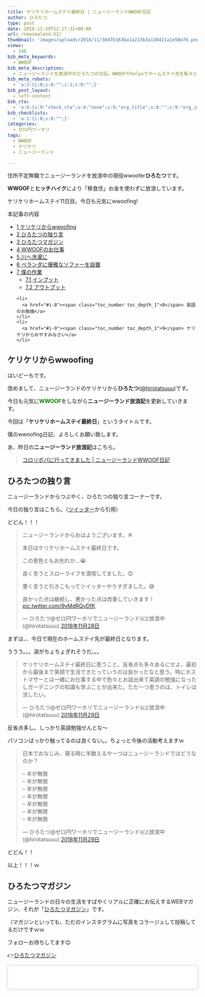 ```yaml
---
title: ケリケリホームステイ最終日 | ニュージーランドWWOOF日記
author: ひろたつ
type: post
date: 2018-11-29T12:17:31+00:00
url: /newzealand-52/
thumbnail: 'images/uploads/2018/11/38d7b163ba1a213b3a138421a1e58e76.png?fit=304%2C171&ssl=1'
views:
  - 146
bzb_meta_keywords:
  - WWOOF
bzb_meta_description:
  - ニュージーランドを放浪中のひろたつの日記。WWOOFやhelpxでホームステイ先を転々とし、ヒッチハイクで移動する。今日も元気にwwoofing！
bzb_meta_robots:
  - 'a:2:{i:0;s:0:"";i:1;s:0:"";}'
bzb_post_layout:
  - left-content
bzb_cta:
  - 'a:6:{s:9:"check_cta";s:4:"none";s:9:"org_title";s:0:"";s:9:"org_image";s:0:"";s:11:"org_content";s:0:"";s:15:"org_button_text";s:0:"";s:14:"org_button_url";s:0:"";}'
bzb_checklists:
  - 'a:1:{i:0;s:0:"";}'
categories:
  - ゼロ円ワーホリ
tags:
  - WWOOF
  - ケリケリ
  - ニュージーランド

---
```

住所不定無職でニュージーランドを放浪中の現役wwoofer**ひろたつ**です。
  
**WWOOF**と**ヒッチハイク**により「移食住」お金を使わずに放浪しています。
  
ケリケリホームステイ11日目。今日も元気にwwoofing!

<!--more-->

<div id="toc_container" class="toc_transparent no_bullets">
  <p class="toc_title">
    本記事の内容
  </p>
  
  <ul class="toc_list">
    <li>
      <a href="#wwoofing"><span class="toc_number toc_depth_1">1</span> ケリケリからwwoofing</a>
    </li>
    <li>
      <a href="#i"><span class="toc_number toc_depth_1">2</span> ひろたつの独り言</a>
    </li>
    <li>
      <a href="#i-2"><span class="toc_number toc_depth_1">3</span> ひろたつマガジン</a>
    </li>
    <li>
      <a href="#WWOOF"><span class="toc_number toc_depth_1">4</span> WWOOFのお仕事</a>
    </li>
    <li>
      <a href="#i-3"><span class="toc_number toc_depth_1">5</span> 川へ洗濯に</a>
    </li>
    <li>
      <a href="#i-4"><span class="toc_number toc_depth_1">6</span> ベランダに優雅なソファーを設置</a>
    </li>
    <li>
      <a href="#i-5"><span class="toc_number toc_depth_1">7</span> 僕の作業</a><ul>
        <li>
          <a href="#i-6"><span class="toc_number toc_depth_2">7.1</span> インプット</a>
        </li>
        <li>
          <a href="#i-7"><span class="toc_number toc_depth_2">7.2</span> アウトプット</a>
        </li>
      </ul>
    </li>
    
    <li>
      <a href="#i-8"><span class="toc_number toc_depth_1">8</span> 英語のお勉強</a>
    </li>
    <li>
      <a href="#i-9"><span class="toc_number toc_depth_1">9</span> ケリケリからおやすみなさい</a>
    </li>
  </ul>
</div>

## <span id="wwoofing">ケリケリからwwoofing</span>

はいどーもです。
  
改めまして、ニュージーランドのケリケリから**ひろたつ**</a>(<a href="https://twitter.com/hirotatsuuu" rel="noopener" target="_blank">@hirotatsuuu</a>)です。
  
今日も元気に<span style="color: green; font-weight: bold;">WWOOF</span>をしながら**ニュージーランド放浪記**を更新していきます。

今回は「**ケリケリホームステイ最終日**」というタイトルです。

僕のwwoofing日記、よろしくお願い致します。

あ、昨日の**ニュージーランド放浪記**はこちら。

<blockquote class="wp-embedded-content" data-secret="osqMXuxQJL">
  <p>
    <a href="https://hirotatsu.me/newzealand-51/">コロリポパに行ってきました | ニュージーランドWWOOF日記</a>
  </p>
</blockquote>

<iframe class="wp-embedded-content" sandbox="allow-scripts" security="restricted" style="position: absolute; clip: rect(1px, 1px, 1px, 1px);" src="https://hirotatsu.me/newzealand-51/embed/#?secret=osqMXuxQJL" data-secret="osqMXuxQJL" width="500" height="282" title="&#8220;コロリポパに行ってきました | ニュージーランドWWOOF日記&#8221; &#8212; 世界のひろたつから" frameborder="0" marginwidth="0" marginheight="0" scrolling="no"></iframe>

## <span id="i">ひろたつの独り言</span>

ニュージーランドからつぶやく、ひろたつの独り言コーナーです。

今日の独り言はこちら。（<a href="https://twitter.com/hirotatsuuu" rel="noopener" target="_blank">ツイッター</a>から引用）

どどん！！！

<blockquote class="twitter-tweet" data-lang="ja">
  <p lang="ja" dir="ltr">
    ニュージーランドからおはようございます。☀
  </p>
  
  <p>
    本日はケリケリホームステイ最終日です。
  </p>
  
  <p>
    この景色ともお別れか&#8230;😭
  </p>
  
  <p>
    良く言うとスローライフを満喫してました。😊
  </p>
  
  <p>
    悪く言うと引きこもってツイッターやりすぎました。😅
  </p>
  
  <p>
    良かった点は継続し、悪かった点は改善していきます！ <a href="https://t.co/9vMdRQyDfK">pic.twitter.com/9vMdRQyDfK</a>
  </p>
  
  <p>
    &mdash; ひろたつ@ゼロ円ワーホリでニュージーランド🇳🇿放浪中 (@hirotatsuuu) <a href="https://twitter.com/hirotatsuuu/status/1067870647806619648?ref_src=twsrc%5Etfw">2018年11月28日</a>
  </p>
</blockquote>



まずは、、今日で現在のホームステイ先が最終日となります。
  
ううう。。。涙がちょちょぎれそうだ。。。

<blockquote class="twitter-tweet" data-lang="ja">
  <p lang="ja" dir="ltr">
    ケリケリホームステイ最終日に思うこと。反省点も多々あるにせよ、最初から最後まで笑顔で生活できたっていうのは良かったなと思う。特にホストマザーとは一緒にお仕事する中で色々とお話出来て英語の勉強になったしガーデニングの知識も学ぶことが出来た。ただ一つ思うのは、トイレは流したい。
  </p>
  
  <p>
    &mdash; ひろたつ@ゼロ円ワーホリでニュージーランド🇳🇿放浪中 (@hirotatsuuu) <a href="https://twitter.com/hirotatsuuu/status/1068038865682755584?ref_src=twsrc%5Etfw">2018年11月29日</a>
  </p>
</blockquote>



反省点多し。しっかり英語勉強せんとな〜
  
パソコンばっかり触ってるのは良くない。。ちょっと今後の活動考えますｗ

<blockquote class="twitter-tweet" data-lang="ja">
  <p lang="ja" dir="ltr">
    日本でおなじみ、寝る時に羊数えるやーつはニュージーランドではどうなのか？
  </p>
  
  <p>
    &#8211; 羊が無限<br />&#8211; 羊が無限<br />&#8211; 羊が無限<br />&#8211; 羊が無限<br />&#8211; 羊が無限<br />&#8211; 羊が無限<br />&#8211; 羊が無限
  </p>
  
  <p>
    &mdash; ひろたつ@ゼロ円ワーホリでニュージーランド🇳🇿放浪中 (@hirotatsuuu) <a href="https://twitter.com/hirotatsuuu/status/1068073639075995648?ref_src=twsrc%5Etfw">2018年11月29日</a>
  </p>
</blockquote>



どどん！！
  
以上！！！ｗ

## <span id="i-2">ひろたつマガジン</span>

ニュージーランドの日々の生活をすばやくリアルに正確にお伝えするWEBマガジン、それが「<a href="https://www.instagram.com/hirotatsu_mag" rel="noopener" target="_blank">ひろたつマガジン</a>」です。
  
（マガジンといっても、ただのインスタグラムに写真をコラージュして投稿してるだけですｗｗ

フォローお待ちしてます😉
  
👉<a href="https://www.instagram.com/hirotatsu_mag" rel="noopener" target="_blank">ひろたつマガジン</a>

<blockquote class="instagram-media" data-instgrm-permalink="https://www.instagram.com/p/Bq4Xm41gnMM/?utm_source=ig_embed&utm_medium=loading" data-instgrm-version="12" style=" background:#FFF; border:0; border-radius:3px; box-shadow:0 0 1px 0 rgba(0,0,0,0.5),0 1px 10px 0 rgba(0,0,0,0.15); margin: 1px; max-width:540px; min-width:326px; padding:0; width:99.375%; width:-webkit-calc(100% - 2px); width:calc(100% - 2px);">
  <div style="padding:16px;">
    <a href="https://www.instagram.com/p/Bq4Xm41gnMM/?utm_source=ig_embed&utm_medium=loading" style=" background:#FFFFFF; line-height:0; padding:0 0; text-align:center; text-decoration:none; width:100%;" target="_blank"> </p> 
    
    <div style=" display: flex; flex-direction: row; align-items: center;">
      <div style="background-color: #F4F4F4; border-radius: 50%; flex-grow: 0; height: 40px; margin-right: 14px; width: 40px;">
      </div>
      
      <div style="display: flex; flex-direction: column; flex-grow: 1; justify-content: center;">
        <div style=" background-color: #F4F4F4; border-radius: 4px; flex-grow: 0; height: 14px; margin-bottom: 6px; width: 100px;">
        </div>
        
        <div style=" background-color: #F4F4F4; border-radius: 4px; flex-grow: 0; height: 14px; width: 60px;">
        </div>
      </div>
    </div>
    
    <div style="padding: 19% 0;">
    </div>
    
    <div style="display:block; height:50px; margin:0 auto 12px; width:50px;">
      <svg width="50px" height="50px" viewBox="0 0 60 60" version="1.1" xmlns="https://www.w3.org/2000/svg" xmlns:xlink="https://www.w3.org/1999/xlink"><g stroke="none" stroke-width="1" fill="none" fill-rule="evenodd"><g transform="translate(-511.000000, -20.000000)" fill="#000000"><g><path d="M556.869,30.41 C554.814,30.41 553.148,32.076 553.148,34.131 C553.148,36.186 554.814,37.852 556.869,37.852 C558.924,37.852 560.59,36.186 560.59,34.131 C560.59,32.076 558.924,30.41 556.869,30.41 M541,60.657 C535.114,60.657 530.342,55.887 530.342,50 C530.342,44.114 535.114,39.342 541,39.342 C546.887,39.342 551.658,44.114 551.658,50 C551.658,55.887 546.887,60.657 541,60.657 M541,33.886 C532.1,33.886 524.886,41.1 524.886,50 C524.886,58.899 532.1,66.113 541,66.113 C549.9,66.113 557.115,58.899 557.115,50 C557.115,41.1 549.9,33.886 541,33.886 M565.378,62.101 C565.244,65.022 564.756,66.606 564.346,67.663 C563.803,69.06 563.154,70.057 562.106,71.106 C561.058,72.155 560.06,72.803 558.662,73.347 C557.607,73.757 556.021,74.244 553.102,74.378 C549.944,74.521 548.997,74.552 541,74.552 C533.003,74.552 532.056,74.521 528.898,74.378 C525.979,74.244 524.393,73.757 523.338,73.347 C521.94,72.803 520.942,72.155 519.894,71.106 C518.846,70.057 518.197,69.06 517.654,67.663 C517.244,66.606 516.755,65.022 516.623,62.101 C516.479,58.943 516.448,57.996 516.448,50 C516.448,42.003 516.479,41.056 516.623,37.899 C516.755,34.978 517.244,33.391 517.654,32.338 C518.197,30.938 518.846,29.942 519.894,28.894 C520.942,27.846 521.94,27.196 523.338,26.654 C524.393,26.244 525.979,25.756 528.898,25.623 C532.057,25.479 533.004,25.448 541,25.448 C548.997,25.448 549.943,25.479 553.102,25.623 C556.021,25.756 557.607,26.244 558.662,26.654 C560.06,27.196 561.058,27.846 562.106,28.894 C563.154,29.942 563.803,30.938 564.346,32.338 C564.756,33.391 565.244,34.978 565.378,37.899 C565.522,41.056 565.552,42.003 565.552,50 C565.552,57.996 565.522,58.943 565.378,62.101 M570.82,37.631 C570.674,34.438 570.167,32.258 569.425,30.349 C568.659,28.377 567.633,26.702 565.965,25.035 C564.297,23.368 562.623,22.342 560.652,21.575 C558.743,20.834 556.562,20.326 553.369,20.18 C550.169,20.033 549.148,20 541,20 C532.853,20 531.831,20.033 528.631,20.18 C525.438,20.326 523.257,20.834 521.349,21.575 C519.376,22.342 517.703,23.368 516.035,25.035 C514.368,26.702 513.342,28.377 512.574,30.349 C511.834,32.258 511.326,34.438 511.181,37.631 C511.035,40.831 511,41.851 511,50 C511,58.147 511.035,59.17 511.181,62.369 C511.326,65.562 511.834,67.743 512.574,69.651 C513.342,71.625 514.368,73.296 516.035,74.965 C517.703,76.634 519.376,77.658 521.349,78.425 C523.257,79.167 525.438,79.673 528.631,79.82 C531.831,79.965 532.853,80.001 541,80.001 C549.148,80.001 550.169,79.965 553.369,79.82 C556.562,79.673 558.743,79.167 560.652,78.425 C562.623,77.658 564.297,76.634 565.965,74.965 C567.633,73.296 568.659,71.625 569.425,69.651 C570.167,67.743 570.674,65.562 570.82,62.369 C570.966,59.17 571,58.147 571,50 C571,41.851 570.966,40.831 570.82,37.631"></path></g></g></g></svg>
    </div>
    
    <div style="padding-top: 8px;">
      <div style=" color:#3897f0; font-family:Arial,sans-serif; font-size:14px; font-style:normal; font-weight:550; line-height:18px;">
        View this post on Instagram
      </div>
    </div>
    
    <div style="padding: 12.5% 0;">
    </div>
    
    <div style="display: flex; flex-direction: row; margin-bottom: 14px; align-items: center;">
      <div>
        <div style="background-color: #F4F4F4; border-radius: 50%; height: 12.5px; width: 12.5px; transform: translateX(0px) translateY(7px);">
        </div>
        
        <div style="background-color: #F4F4F4; height: 12.5px; transform: rotate(-45deg) translateX(3px) translateY(1px); width: 12.5px; flex-grow: 0; margin-right: 14px; margin-left: 2px;">
        </div>
        
        <div style="background-color: #F4F4F4; border-radius: 50%; height: 12.5px; width: 12.5px; transform: translateX(9px) translateY(-18px);">
        </div>
      </div>
      
      <div style="margin-left: 8px;">
        <div style=" background-color: #F4F4F4; border-radius: 50%; flex-grow: 0; height: 20px; width: 20px;">
        </div>
        
        <div style=" width: 0; height: 0; border-top: 2px solid transparent; border-left: 6px solid #f4f4f4; border-bottom: 2px solid transparent; transform: translateX(16px) translateY(-4px) rotate(30deg)">
        </div>
      </div>
      
      <div style="margin-left: auto;">
        <div style=" width: 0px; border-top: 8px solid #F4F4F4; border-right: 8px solid transparent; transform: translateY(16px);">
        </div>
        
        <div style=" background-color: #F4F4F4; flex-grow: 0; height: 12px; width: 16px; transform: translateY(-4px);">
        </div>
        
        <div style=" width: 0; height: 0; border-top: 8px solid #F4F4F4; border-left: 8px solid transparent; transform: translateY(-4px) translateX(8px);">
        </div>
      </div>
    </div>
    
    <div style="display: flex; flex-direction: column; flex-grow: 1; justify-content: center; margin-bottom: 24px;">
      <div style=" background-color: #F4F4F4; border-radius: 4px; flex-grow: 0; height: 14px; margin-bottom: 6px; width: 224px;">
      </div>
      
      <div style=" background-color: #F4F4F4; border-radius: 4px; flex-grow: 0; height: 14px; width: 144px;">
      </div>
    </div>
    
    <p>
      </a>
    </p>
    
    <p style=" color:#c9c8cd; font-family:Arial,sans-serif; font-size:14px; line-height:17px; margin-bottom:0; margin-top:8px; overflow:hidden; padding:8px 0 7px; text-align:center; text-overflow:ellipsis; white-space:nowrap;">
      <a href="https://www.instagram.com/p/Bq4Xm41gnMM/?utm_source=ig_embed&utm_medium=loading" style=" color:#c9c8cd; font-family:Arial,sans-serif; font-size:14px; font-style:normal; font-weight:normal; line-height:17px; text-decoration:none;" target="_blank">ひろたつマガジンさん(@hirotatsu_mag)がシェアした投稿</a> &#8211; <time style=" font-family:Arial,sans-serif; font-size:14px; line-height:17px;" datetime="2018-12-02T09:58:33+00:00">2018年12月月2日午前1時58分PST</time>
    </p></div> </blockquote> 
    
    <p>
    </p>
    
    <h2>
      <span id="WWOOF">WWOOFのお仕事</span>
    </h2>
    
    <blockquote class="twitter-tweet" data-lang="ja">
      <p lang="ja" dir="ltr">
        今日のWWOOFのお仕事
      </p>
      
      <p>
        &#8211; 足に引っかかる木を拾う<br />&#8211; 植物のトリミング<br />&#8211; 上の2つを燃やす
      </p>
      
      <p>
        今日はケリケリホームステイ最終日ということで、お仕事時間は少なめでした。<br />ベランダに新しく出来たソファーでお昼寝したり、近くの川にお散歩に行ったりしてました。
      </p>
      
      <p>
        明日からまた新しい生活が始まります。
      </p>
      
      <p>
        &mdash; ひろたつ@ゼロ円ワーホリでニュージーランド🇳🇿放浪中 (@hirotatsuuu) <a href="https://twitter.com/hirotatsuuu/status/1068055478620450816?ref_src=twsrc%5Etfw">2018年11月29日</a>
      </p>
    </blockquote>
    
    <p>
    </p>
    
    <p>
      最終日ということで少なめ〜
    </p>
    
    <p>
      気を拾って、植物を刈って、、 燃やす！！
    </p>
    
    <p>
      シンプルザベスト！笑
    </p>
    
    <p>
      プラスで夕ご飯のお手伝いと、食器洗いもあります〜
    </p>
    
    <h2>
      <span id="i-3">川へ洗濯に</span>
    </h2>
    
    <p>
      嘘ですｗ<br /> 選択物は洗濯機の中ですｗ
    </p>
    
    <p>
      ホームステイ先の近くに川が流れているということで、お散歩しました〜<br /> 綺麗な川が流れておりました〜
    </p>
    
    <p>
      どんぶらこ、どんぶらこ。
    </p>
    
    <h2>
      <span id="i-4">ベランダに優雅なソファーを設置</span>
    </h2>
    
    <p>
      いや〜神がかってますね笑<br /> 最高の場所にソファーが設置されました。
    </p>
    
    <p>
      お昼ご飯をここで食べて、そのまま2時間くらいお昼寝しちゃいました。。。笑<br /> 快適すぎる。。
    </p>
    
    <h2>
      <span id="i-5">僕の作業</span>
    </h2>
    
    <p>
      本日、僕が行ったインプットやアウトプット、その他諸々をシェアします。<br /> （遊んでばっかりじゃないですよってことを伝えるために、、、
    </p>
    
    <p>
      何かの参考になればと思います。
    </p>
    
    <h3>
      <span id="i-6">インプット</span>
    </h3>
    
    <ul>
      <li>
        やまけんサロンのコラムのブログに関して
      </li>
    </ul>
    
    <p>
      ちょっと少なめです。。<br /> やばいな、、インプット量を増やさねば〜〜
    </p>
    
    <h3>
      <span id="i-7">アウトプット</span>
    </h3>
    
    <ul>
      <li>
        ツイート 7件
      </li>
      <li>
        インスタ 4件
      </li>
      <li>
        ブログ 1件
      </li>
    </ul>
    
    <p>
      最近思うこと。<br /> せっかくひろたつマガジンっていって新しいアカウント作ったんだけど、やっぱり写真はシンプルに一枚どんっ！って方がいいな〜って思ったｗｗｗ<br /> どないしよう〜〜
    </p>
    
    <p>
      試行錯誤迷走中。
    </p>
    
    <h2>
      <span id="i-8">英語のお勉強</span>
    </h2>
    
    <p>
      ここでは、毎日僕が新しく覚えた英語を3つご紹介します。<br /> 僕の英語力の低さが露呈しますが、、しゃーなしｗ
    </p>
    
    <ul>
      <li>
        courgette ズッキーニ
      </li>
      <li>
        slug ナメクジ
      </li>
      <li>
        snails カタツムリ
      </li>
    </ul>
    
    <p>
      コジェットとか知らんしｗｗｗ<br /> 普通にズッキーニやしｗｗｗ
    </p>
    
    <p>
      っていうね。笑
    </p>
    
    <h2>
      <span id="i-9">ケリケリからおやすみなさい</span>
    </h2>
    
    <p>
      本日のWWOOFな一日はいかがだったでしょうか。<br /> ワーホリや留学を考えてる人、WWOOFやhelpx,workawayを使ってホームステイをしようと考えてる人、お金を使わずに海外に長期滞在しようと考えてる人へ、何かの参考になれば幸いです。
    </p>
    
    <p>
      以上、<span style="color: blue; font-weight: bold;">住所不定無職でニュージーランドを放浪</span>しながらケリケリでwwoofingをしている<strong>ひろたつ</strong></a>(<a href="https://twitter.com/hirotatsuuu" rel="noopener" target="_blank">@hirotatsuuu</a>)の一日でした。
    </p>
    
    <p>
      最後まで読んでくださり、ありがとうございました。<br /> 僕のニュージーランド放浪はこれからも続きます。<br /> なので、明日の<strong>ニュージーランド放浪記</strong>もぜひ見てくださいな〜<br /> コメント等もお待ちしてます😉
    </p>
    
    <hr />
    
    <p>
      「世界のひろたつから」では、ニュージーランド放浪記以外にも様々な記事を公開しています。<br /> 興味がありましたら、何かの参考にしてください。
    </p>
    
    <p>
      僕がニュージーランドを放浪している理由は<strong>英語</strong>のためです。
    </p>
    
    <blockquote class="wp-embedded-content" data-secret="XybnuPSW6s">
      <p>
        <a href="https://hirotatsu.me/why-english-speaking/">なぜ僕が英語を喋れるようになりたいのか？</a>
      </p>
    </blockquote>
    
    <p>
      <iframe class="wp-embedded-content" sandbox="allow-scripts" security="restricted" style="position: absolute; clip: rect(1px, 1px, 1px, 1px);" src="https://hirotatsu.me/why-english-speaking/embed/#?secret=XybnuPSW6s" data-secret="XybnuPSW6s" width="500" height="282" title="&#8220;なぜ僕が英語を喋れるようになりたいのか？&#8221; &#8212; 世界のひろたつから" frameborder="0" marginwidth="0" marginheight="0" scrolling="no"></iframe>
    </p>
    
    <p>
      WWOOFってなーに？という方はこちらの記事をチェック。
    </p>
    
    <blockquote class="wp-embedded-content" data-secret="eOTPc2UNFH">
      <p>
        <a href="https://hirotatsu.me/wwoof-nz/">ニュージーランドでWWOOFを使ってホームステイしてみた</a>
      </p>
    </blockquote>
    
    <p>
      <iframe class="wp-embedded-content" sandbox="allow-scripts" security="restricted" style="position: absolute; clip: rect(1px, 1px, 1px, 1px);" src="https://hirotatsu.me/wwoof-nz/embed/#?secret=eOTPc2UNFH" data-secret="eOTPc2UNFH" width="500" height="282" title="&#8220;ニュージーランドでWWOOFを使ってホームステイしてみた&#8221; &#8212; 世界のひろたつから" frameborder="0" marginwidth="0" marginheight="0" scrolling="no"></iframe>
    </p>
    
    <div style="font-size: 0px; height: 0px; line-height: 0px; margin: 0; padding: 0; clear: both;">
    </div>
